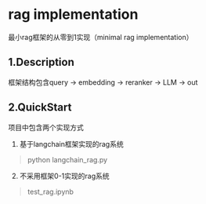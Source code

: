# rag implementation
最小rag框架的从零到1实现（minimal rag implementation）  

## 1.Description
框架结构包含query -> embedding -> reranker -> LLM -> out


## 2.QuickStart
项目中包含两个实现方式
1. 基于langchain框架实现的rag系统
>  python langchain_rag.py
2. 不采用框架0-1实现的rag系统
> test_rag.ipynb


